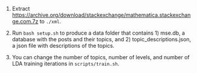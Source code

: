 1. Extract https://archive.org/download/stackexchange/mathematica.stackexchange.com.7z to `./xml`.

2. Run `bash setup.sh` to produce a data folder that contains 1) mse.db, a database with the posts and their topics, and 2) topic_descriptions.json, a json file with descriptions of the topics.

3. You can change the number of topics, number of levels, and number of LDA training iterations in `scripts/train.sh`.